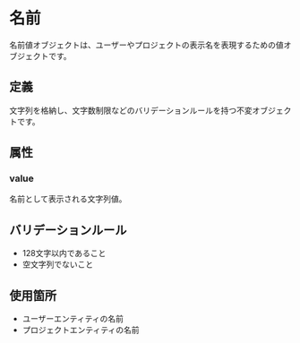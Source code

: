 # 名前

名前値オブジェクトは、ユーザーやプロジェクトの表示名を表現するための値オブジェクトです。

## 定義

文字列を格納し、文字数制限などのバリデーションルールを持つ不変オブジェクトです。

## 属性

### value
名前として表示される文字列値。

## バリデーションルール

- 128文字以内であること
- 空文字列でないこと

## 使用箇所

- ユーザーエンティティの名前
- プロジェクトエンティティの名前